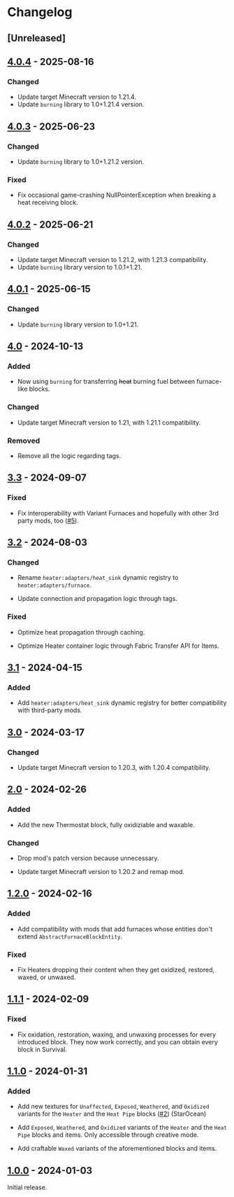# Changelog

## [Unreleased]

## [4.0.4] - 2025-08-16

### Changed

+ Update target Minecraft version to 1.21.4.
+ Update `burning` library to 1.0+1.21.4 version.

## [4.0.3] - 2025-06-23

### Changed

+ Update `burning` library to 1.0+1.21.2 version.

### Fixed

+ Fix occasional game-crashing NullPointerException when breaking a heat receiving block.

## [4.0.2] - 2025-06-21

### Changed

+ Update target Minecraft version to 1.21.2, with 1.21.3 compatibility.
+ Update `burning` library version to 1.0.1+1.21.

## [4.0.1] - 2025-06-15

### Changed

+ Update `burning` library version to 1.0+1.21.

## [4.0] - 2024-10-13

### Added

+ Now using `burning` for transferring ~~heat~~ burning fuel between furnace-like blocks.

### Changed

+ Update target Minecraft version to 1.21, with 1.21.1 compatibility.

### Removed

+ Remove all the logic regarding tags.

## [3.3] - 2024-09-07

### Fixed

+ Fix interoperability with Variant Furnaces and hopefully with other 3rd party mods, too ([#5](https://github.com/NivOridocs/heater/issues/5)).

## [3.2] - 2024-08-03

### Changed

+ Rename `heater:adapters/heat_sink` dynamic registry to `heater:adapters/furnace`.

+ Update connection and propagation logic through tags.

### Fixed

+ Optimize heat propagation through caching.

+ Optimize Heater container logic through Fabric Transfer API for Items.

## [3.1] - 2024-04-15

### Added

+ Add `heater:adapters/heat_sink` dynamic registry for better compatibility with third-party mods.

## [3.0] - 2024-03-17

### Changed

+ Update target Minecraft version to 1.20.3, with 1.20.4 compatibility.

## [2.0] - 2024-02-26

### Added

+ Add the new Thermostat block, fully oxidiziable and waxable.

### Changed

+ Drop mod's patch version because unnecessary.

+ Update target Minecraft version to 1.20.2 and remap mod.

## [1.2.0] - 2024-02-16

### Added

+ Add compatibility with mods that add furnaces whose entities don't extend `AbstractFurnaceBlockEntity`.

### Fixed

+ Fix Heaters dropping their content when they get oxidized, restored, waxed, or unwaxed.

## [1.1.1] - 2024-02-09

### Fixed

+ Fix oxidation, restoration, waxing, and unwaxing processes for every introduced block. They now work correctly, and you can obtain every block in Survival.

## [1.1.0] - 2024-01-31

### Added

+ Add new textures for `Unaffected`, `Exposed`, `Weathered`, and `Oxidized` variants for the `Heater` and the `Heat Pipe` blocks ([#2](https://github.com/NivOridocs/heater/pull/2)) (StarOcean)

+ Add `Exposed`, `Weathered`, and `Oxidized` variants of the `Heater` and the `Heat Pipe` blocks and items. Only accessible through creative mode.

+ Add craftable `Waxed` variants of the aforementioned blocks and items.

## [1.0.0] - 2024-01-03

Initial release.

[4.0.4]: https://github.com/NivOridocs/heater/releases/tag/4.0.4
[4.0.3]: https://github.com/NivOridocs/heater/releases/tag/4.0.3
[4.0.2]: https://github.com/NivOridocs/heater/releases/tag/4.0.2
[4.0.1]: https://github.com/NivOridocs/heater/releases/tag/4.0.1
[4.0]: https://github.com/NivOridocs/heater/releases/tag/4.0
[3.3]: https://github.com/NivOridocs/heater/releases/tag/3.3
[3.2]: https://github.com/NivOridocs/heater/releases/tag/3.2
[3.1]: https://github.com/NivOridocs/heater/releases/tag/3.1
[3.0]: https://github.com/NivOridocs/heater/releases/tag/3.0
[2.0]: https://github.com/NivOridocs/heater/releases/tag/2.0
[1.2.0]: https://github.com/NivOridocs/heater/releases/tag/1.2.0
[1.1.1]: https://github.com/NivOridocs/heater/releases/tag/1.1.1
[1.1.0]: https://github.com/NivOridocs/heater/releases/tag/1.1.0
[1.0.0]: https://github.com/NivOridocs/heater/releases/tag/1.0.0
